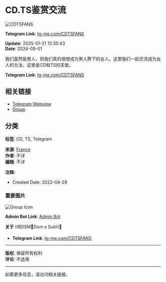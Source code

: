 # CD.TS鉴赏交流

![CDTSFANS](https://cdn.hottg.com/icon/CD/CDTSFANS.jpg)

**Telegram Link**: [tg-me.com/CDTSFANS](https://www.tg-me.com/tw/CD+TS鉴赏交流/com.CDTSFANS)

**Update**: 2025-01-21 13:35:43  
**Date**: 2024-09-01

我们虽然是男人，但我们真的很想成为男人胯下的女人。这里我们一起交流成为女人的方法，这里是CD和TS的天堂。 

**Telegram Link**: [tg-me.com/CDTSFANS](https://www.tg-me.com/tw/CD+TS鉴赏交流/com.CDTSFANS)

## 相关链接

- [Telegram Webview](https://www.hottg.com/CDTSFANS/webview)  
- [Group](https://www.hottg.com/joinchat-QQ7y9d6AMs_fvODY/index.html) 

## 分类

**标签**: CD, TS, Telegram

**来源**: [France](https://www.hottg.com/telegram-group/fr)  
**作者**: 不详  
**编辑**: 不详  

**注释**:  
- Created Date: 2022-04-28

### 重要图片

![Group Icon](https://cdn.hottg.com/icon/bd/bdsmdomesubbr.jpg)

**Admin Bot Link**: [Admin Bot](https://t.me/bdsmdomesubbr) 

**关于** ⛓BDSM🔗Dom e Sub⛓🔞  
- **Telegram Link**: [tg-me.com/CDTSFANS](https://www.tg-me.com/tw/CD+TS鉴赏交流/com.CDTSFANS)

---

**版权**: 保留所有权利  
**评论**: 不适用

---

如需更多信息，请访问相关链接。
<!-- tcd_original_link https://www.hottg.com/CDTSFANS/CD+TS%E9%89%B4%E8%B5%8F%E4%BA%A4%E6%B5%81-tg-telegram.html -->
